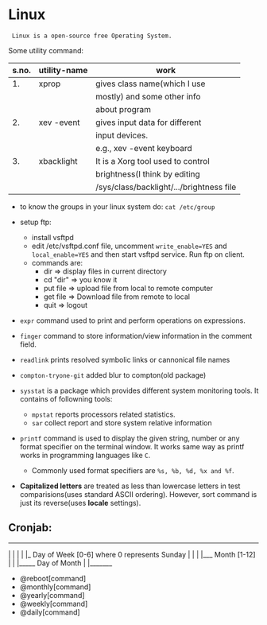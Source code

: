# Linux

` Linux is a open-source free Operating System.`

Some utility command:

| s.no. | utility-name | work                                     |
|-------|--------------|------------------------------------------|
| 1.    | xprop        | gives class name(which I use             |
|       |              | mostly) and some other info              |
|       |              | about program                            |
| 2.    | xev -event   | gives input data for different           |
|       |              | input devices.                           |
|       |              | e.g., xev -event keyboard                |
| 3.    | xbacklight   | It is a Xorg tool used to control        |
|       |              | brightness(I think by editing            |
|       |              | /sys/class/backlight/.../brightness file |

* to know the groups in your linux system do: `cat /etc/group`
* setup ftp:
	* install vsftpd
	* edit /etc/vsftpd.conf file, uncomment `write_enable=YES` and `local_enable=YES` and then start vsftpd service. Run ftp <ip-address> on client.
	* commands are:
		- dir	=>		display files in current directory
		- cd "dir"	=>	you know it
		- put file	=>	upload file from local to remote computer
		- get file	=>	Download file from remote to local
		- quit		=>	logout
* `expr` command used to print and perform operations on expressions.
* `finger` command to store information/view information in the comment field.
* `readlink` prints resolved symbolic links or cannonical file names
* `compton-tryone-git` added blur to compton(old package)
* `sysstat` is a package which provides different system monitoring tools. It contains of followning tools:
	* `mpstat` reports processors related statistics.
	* `sar` collect report and store system relative information

* `printf` command is used to display the given string, number or any format specifier on the terminal window. It works same way as printf works in programming languages like `C`.
	- Commonly used format specifiers are `%s, %b, %d, %x and %f`.
* **Capitalized letters** are treated as less than lowercase letters in test comparisions(uses standard ASCII ordering). However, sort command is just its reverse(uses __locale__ settings).

## Cronjab:

* * * * * *
  | | | | |_ Day of Week [0-6] where 0 represents Sunday
  | | | |___ Month [1-12]
  | | |_____ Day of Month
  | |_______


* @reboot[command]
* @monthly[command]
* @yearly[command]
* @weekly[command]
* @daily[command]
